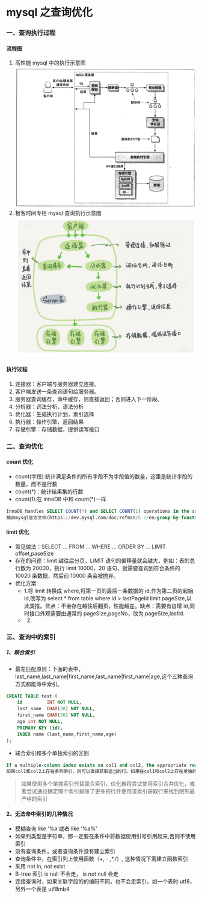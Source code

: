# mysql 之查询优化

### 一、查询执行过程

#### 流程图

1. 高性能 mysql 中的执行示意图
   ![](../../pic/mysql/mysql查询执行过程.png)
2. 极客时间专栏 mysql 查询执行示意图
   ![](<../../pic/mysql/mysql执行示意图(极客时间版).png>)

#### 执行过程

1. 连接器：客户端与服务器建立连接。
2. 客户端发送一条查询语句给服务器。
3. 服务器查询缓存，命中缓存，则直接返回；否则进入下一阶段。
4. 分析器：词法分析，语法分析
5. 优化器：生成执行计划，索引选择
6. 执行器：操作引擎，返回结果
7. 存储引擎：存储数据，提供读写接口

### 二、查询优化

#### count 优化

- count(字段):统计满足条件的所有字段不为字段值的数量，这里是统计字段的数量，而不是行数
- count(\*)：统计结果集的行数
- count(1):在 innoDB 中和 count(\*)一样

```sql
InnoDB handles SELECT COUNT(*) and SELECT COUNT(1) operations in the same way. There is no performance difference.(翻译)InnoDB以同样的方式处理SELECT COUNT(*)和SELECT COUNT(1)操作。没有性能差异。
摘自mysql官方文档(https://dev.mysql.com/doc/refman/5.7/en/group-by-functions.html#function_count)
```

#### limit 优化

- 常见做法：SELECT ... FROM ... WHERE ... ORDER BY ... LIMIT offset,paseSize
- 存在的问题：limit 越往后分页，LIMIT 语句的偏移量就会越大，例如：表的总行数为 20000，执行 limit 10000，20 语句，就需要查询到符合条件的 10020 条数据，然后前 10000 条会被抛弃。
- 优化方案
  - 1.将 limit 转换成 where,将第一页的最后一条数据的 id,作为第二页的起始 id,改写为 select \* from table where id > lastPageId limit pageSize,以此类推。优点：不会存在越往后翻页，性能越差。缺点：需要有自增 id,同时接口外观需要由通常的 pageSize,pageNo，改为 pageSize,lastId.
  - 2.

### 三、查询中的索引

##### 1、联合索引

- 最左匹配原则：下面的表中，last_name,last_name|first_name,last_name|first_name|age,这个三种查询方式都能命中索引。

```sql
CREATE TABLE test (
    id         INT NOT NULL,
    last_name  CHAR(30) NOT NULL,
    first_name CHAR(30) NOT NULL,
    age int NOT NULL,
    PRIMARY KEY (id),
    INDEX name (last_name,first_name,age)
);
```

- 联合索引和多个单独索引的区别

```sql
If a multiple-column index exists on col1 and col2, the appropriate rows can be fetched directly. If separate single-column indexes exist on col1 and col2, the optimizer attempts to use the Index Merge optimization (see Section 8.2.1.3, “Index Merge Optimization”), or attempts to find the most restrictive index by deciding which index excludes more rows and using that index to fetch the rows.
如果col1和col2上存在多列索引，则可以直接获取适当的行。如果在col1和col2上存在单独的单列索引，那么优化器将尝试使用索引合并优化(请参阅8.2.1.3节，索引合并优化)，或者尝试通过确定哪个索引排除了更多的行并使用该索引获取行来找到限制最严格的索引
```

> 如果使用多个单独索引代替联合索引，优化器将尝试使用索引合并优化，或者尝试通过确定哪个索引排除了更多的行并使用该索引获取行来找到限制最严格的索引

#### 2、无法命中索引的几种情况

- 模糊查询 like '%a'或者 like '%a%'
- 如果列类型是字符串，那一定要在条件中将数据使用引号引用起来,否则不使用索引
- 没有查询条件，或者查询条件没有建立索引
- 查询条件中，在索引列上使用函数（+, - ,\*,/）, 这种情况下需建立函数索引
- 采用 not in, not exist
- B-tree 索引 is null 不会走， is not null 会走
- 连接查询时，如果关联字段的的编码不同，也不会走索引。如一个表时 utf8，另外一个表是 utf8mb4
